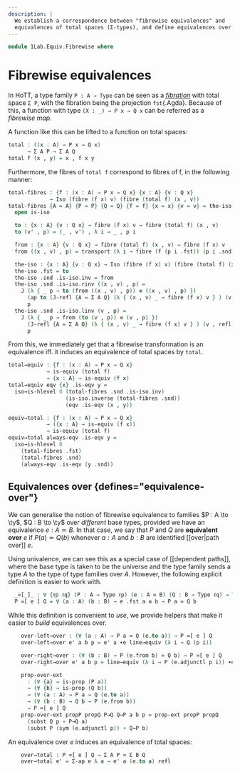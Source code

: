 ```yaml
---
description: |
  We establish a correspondence between "fibrewise equivalences" and
  equivalences of total spaces (Σ-types), and define equivalences over.
---
```


<!--
```agda
open import 1Lab.Equiv.FromPath
open import 1Lab.HLevel.Closure
open import 1Lab.Type.Sigma
open import 1Lab.HLevel
open import 1Lab.Equiv
open import 1Lab.Path
open import 1Lab.Type
```
-->

```agda
module 1Lab.Equiv.Fibrewise where
```

# Fibrewise equivalences

In HoTT, a type family `P : A → Type` can be seen as a [_fibration_]
with total space `Σ P`, with the fibration being the projection
`fst`{.Agda}. Because of this, a function with type `(X : _) → P x → Q
x` can be referred as a _fibrewise map_.

[_fibration_]: https://ncatlab.org/nlab/show/fibration

A function like this can be lifted to a function on total spaces:

<!--
```
private variable
  ℓ : Level
  A B : Type ℓ
  P Q : A → Type ℓ
```
-->

```agda
total : ((x : A) → P x → Q x)
      → Σ A P → Σ A Q
total f (x , y) = x , f x y
```

Furthermore, the fibres of `total f` correspond to fibres of f, in the
following manner:

```agda
total-fibres : {f : (x : A) → P x → Q x} {x : A} {v : Q x}
             → Iso (fibre (f x) v) (fibre (total f) (x , v))
total-fibres {A = A} {P = P} {Q = Q} {f = f} {x = x} {v = v} = the-iso where
  open is-iso

  to : {x : A} {v : Q x} → fibre (f x) v → fibre (total f) (x , v)
  to (v' , p) = (_ , v') , λ i → _ , p i

  from : {x : A} {v : Q x} → fibre (total f) (x , v) → fibre (f x) v
  from ((x , v) , p) = transport (λ i → fibre (f (p i .fst)) (p i .snd)) (v , refl)

  the-iso : {x : A} {v : Q x} → Iso (fibre (f x) v) (fibre (total f) (x , v))
  the-iso .fst = to
  the-iso .snd .is-iso.inv = from
  the-iso .snd .is-iso.rinv ((x , v) , p) =
    J (λ { _ p → to (from ((x , v) , p)) ≡ ((x , v) , p) })
      (ap to (J-refl {A = Σ A Q} (λ { (x , v) _ → fibre (f x) v } ) (v , refl)))
      p
  the-iso .snd .is-iso.linv (v , p) =
    J (λ { _ p → from (to (v , p)) ≡ (v , p) })
      (J-refl {A = Σ A Q} (λ { (x , v) _ → fibre (f x) v } ) (v , refl))
      p
```

From this, we immediately get that a fibrewise transformation is an
equivalence iff. it induces an equivalence of total spaces by `total`.

```agda
total→equiv : {f : (x : A) → P x → Q x}
            → is-equiv (total f)
            → {x : A} → is-equiv (f x)
total→equiv eqv {x} .is-eqv y =
  iso→is-hlevel 0 (total-fibres .snd .is-iso.inv)
                  (is-iso.inverse (total-fibres .snd))
                  (eqv .is-eqv (x , y))

equiv→total : {f : (x : A) → P x → Q x}
            → ({x : A} → is-equiv (f x))
            → is-equiv (total f)
equiv→total always-eqv .is-eqv y =
  iso→is-hlevel 0
    (total-fibres .fst)
    (total-fibres .snd)
    (always-eqv .is-eqv (y .snd))
```

## Equivalences over {defines="equivalence-over"}

We can generalise the notion of fibrewise equivalence to families
$P : A \to \ty$, $Q : B \to \ty$ over _different_ base types,
provided we have an equivalence $e : A \simeq B$. In that case, we
say that $P$ and $Q$ are **equivalent over** $e$ if $P(a) \simeq Q(b)$
whenever $a : A$ and $b : B$ are identified [[over|path over]] $e$.

Using univalence, we can see this as a special case of [[dependent paths]],
where the base type is taken to be the universe and the type family sends
a type $A$ to the type of type families over $A$. However, the
following explicit definition is easier to work with.

<!--
```agda
module _ {ℓa ℓb} {A : Type ℓa} {B : Type ℓb} where
```
-->

```agda
  _≃[_]_ : ∀ {ℓp ℓq} (P : A → Type ℓp) (e : A ≃ B) (Q : B → Type ℓq) → Type _
  P ≃[ e ] Q = ∀ (a : A) (b : B) → e .fst a ≡ b → P a ≃ Q b
```

While this definition is convenient to _use_, we provide helpers that
make it easier to _build_ equivalences over.

<!--
```agda
  module _ {ℓp ℓq} {P : A → Type ℓp} {Q : B → Type ℓq} (e : A ≃ B) where
    private module e = Equiv e
```
-->

```agda
    over-left→over : (∀ (a : A) → P a ≃ Q (e.to a)) → P ≃[ e ] Q
    over-left→over e' a b p = e' a ∙e line→equiv (λ i → Q (p i))

    over-right→over : (∀ (b : B) → P (e.from b) ≃ Q b) → P ≃[ e ] Q
    over-right→over e' a b p = line→equiv (λ i → P (e.adjunctl p i)) ∙e e' b

    prop-over-ext
      : (∀ {a} → is-prop (P a))
      → (∀ {b} → is-prop (Q b))
      → (∀ (a : A) → P a → Q (e.to a))
      → (∀ (b : B) → Q b → P (e.from b))
      → P ≃[ e ] Q
    prop-over-ext propP propQ P→Q Q→P a b p = prop-ext propP propQ
      (subst Q p ∘ P→Q a)
      (subst P (sym (e.adjunctl p)) ∘ Q→P b)
```

An equivalence over $e$ induces an equivalence of total spaces:

```agda
    over→total : P ≃[ e ] Q → Σ A P ≃ Σ B Q
    over→total e' = Σ-ap e λ a → e' a (e.to a) refl
```
